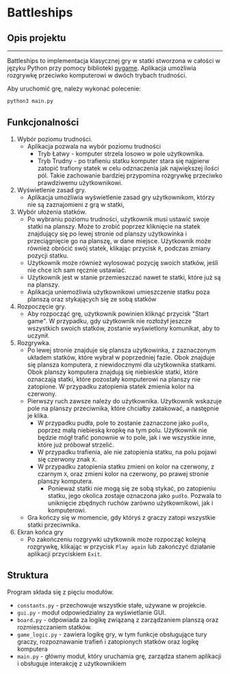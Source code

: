 # Battleships
## Opis projektu

---
Battleships to implementacja klasycznej gry w statki stworzona w całości w języku Python przy pomocy biblioteki [pygame](https://www.pygame.org/). Aplikacja umożliwia rozgrywkę przeciwko komputerowi w dwóch trybach trudności.


Aby uruchomić grę, należy wykonać polecenie:
```bash
python3 main.py
```

## Funkcjonalności

1. Wybór poziomu trudności.
    - Aplikacja pozwala na wybór poziomu trudności
      - Tryb Łatwy - komputer strzela losowo w pole użytkownika.
      - Tryb Trudny - po trafieniu statku komputer stara się najpierw zatopić trafiony statek w celu odznaczenia jak największej ilości pól. Takie zachowanie bardziej przypomina rozgrywkę przeciwko prawdziwemu użytkownikowi.
2. Wyświetlenie zasad gry.
    - Aplikacja umożliwia wyświetlenie zasad gry użytkownikom, którzy nie są zaznajomieni z grą w statki,
3. Wybór ułożenia statków.
    - Po wybraniu poziomu trudności, użytkownik musi ustawić swoje statki na planszy. Może to zrobić poprzez kliknięcie na statek znajdujący się po lewej stronie od planszy użytkowinka i przeciągnięcie go na planszę, w dane miejsce. Użytkownik może również obrócić swój statek, klikając przycisk `R`, podczas zmiany pozycji statku.
    - Użytkownik może również wylosować pozycję swoich statków, jeśli nie chce ich sam ręcznie ustawiać.
    - Użytkownik jest w stanie przemieszczać nawet te statki, które już są na planszy.
    - Aplikacja uniemożliwia użytkownikowi umieszczenie statku poza planszą oraz stykających się ze sobą statków
4. Rozpoczęcie gry.
    - Aby rozpocząć grę, użytkownik powinien kliknąć przycisk "Start game". W przypadku, gdy użytkownik nie rozłożył jeszcze wszystkich swoich statków, zostanie wyświetlony komunikat, aby to uczynił.
5. Rozgrywka.
   - Po lewej stronie znajduje się plansza użytkowinka, z zaznaczonym układem statków, które wybrał w poprzedniej fazie. Obok znajduje się plansza komputera, z niewidocznymi dla użytkownika statkami. Obok planszy komputera znajdują się niebieskie statki, które oznaczają statki, które pozostały komputerowi na planszy nie zatopione. W przypadku zatopienia statek zmienia kolor na czerwony.
   - Pierwszy ruch zawsze należy do użytkownika. Użytkownik wskazuje pole na planszy przeciwnika, które chciałby zatakować, a następnie je klika.
     - W przypadku pudła, pole to zostanie zaznaczone jako `pudło`, poprzez małą niebieską kropkę na tym polu. Użytkownik nie będzie mógł trafić ponownie w to pole, jak i we wszystkie inne, które już próbował strzelić.
     - W przypadku trafienia, ale nie zatopienia statku, na polu pojawi się czerwony znak `X`.
     - W przypadku zatopienia statku zmieni on kolor na czerwony, z czarnym `X`, oraz zmieni kolor na czerwony, po prawej stronie planszy komputera.
       - Ponieważ statki nie mogą się ze sobą stykać, po zatopieniu statku, jego okolica zostaje oznaczona jako `pudło`. Pozwala to uniknięcie zbędnych ruchów zarówno użytkownikowi, jak i komputerowi.
   - Gra kończy się w momencie, gdy któryś z graczy zatopi wszystkie statki przeciwnika.
6. Ekran końca gry
   - Po zakończeniu rozgrywki użytkownik może rozpocząć kolejną rozgrywkę, klikając w przycisk `Play again` lub zakończyć działanie aplikacji przyciskiem `Exit`.


## Struktura
Program składa się z pięciu modułów.
- `constants.py` - przechowuje wszystkie stałe, używane w projekcie.
- `gui.py` - moduł odpowiedzialny za wyświetlanie GUI.
- `board.py` - odpowiada za logikę związaną z zarządzaniem planszą oraz rozmieszczaniem statków.
- `game_logic.py` - zawiera logikę gry, w tym funkcje obsługujące tury graczy, rozpoznawanie trafień i zatopionych statków oraz logikę komputera
- `main.py` - główny moduł, który uruchamia grę, zarządza stanem aplikacji i obsługuje interakcję z użytkownikiem